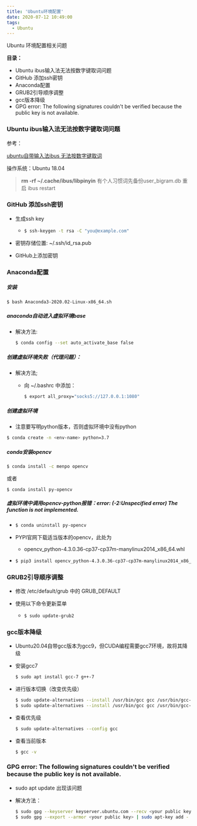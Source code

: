 ```yaml
---
title: 'Ubuntu环境配置'
date: 2020-07-12 10:49:00
tags:
  - Ubuntu
---
```




Ubuntu 环境配置相关问题



**目录：**

- Ubuntu ibus输入法无法按数字键取词问题
- GitHub 添加ssh密钥
- Anaconda配置
- GRUB2引导顺序调整
- gcc版本降级
- GPG error: The following signatures couldn't be verified because the public key is not available.



### Ubuntu ibus输入法无法按数字键取词问题



参考：

[ubuntu自带输入法ibus 无法按数字键取词](https://blog.csdn.net/chen_minghui/article/details/80690821)



操作系统：Ubuntu 18.04



>**rm -rf ~/.cache/ibus/libpinyin** 
>有个人习惯词先备份user_bigram.db 
>重启 ibus restart





### GitHub 添加ssh密钥

- 生成ssh key

  - ```bash
    $ ssh-keygen -t rsa -C "you@example.com"
    ```

- 密钥存储位置: ~/.ssh/id_rsa.pub

- GitHub上添加密钥





### Anaconda配置



##### 安装

```bash
$ bash Anaconda3-2020.02-Linux-x86_64.sh
```



##### anaconda自动进入虚拟环境base

- 解决方法:

  ```bash
  $ conda config --set auto_activate_base false
  ```



##### 创建虚拟环境失败（代理问题）：

- 解决方法;

  - 向 ~/.bashrc 中添加：

    ```bash
    $ export all_proxy="socks5://127.0.0.1:1080"
    ```

    

    

##### 创建虚拟环境

- 注意要写明python版本，否则虚拟环境中没有python

```bash
$ conda create -n <env-name> python=3.7
```



##### conda安装opencv

```bash
$ conda install -c menpo opencv
```

或者

```
$ conda install py-opencv
```





##### 虚拟环境中调用opencv-python报错：error: (-2:Unspecified error) The function is not implemented. 



- ```bash
  $ conda uninstall py-opencv
  ```

- PYPI官网下载适当版本的opencv，此处为

  - opencv_python-4.3.0.36-cp37-cp37m-manylinux2014_x86_64.whl

- ```bash
  $ pip3 install opencv_python-4.3.0.36-cp37-cp37m-manylinux2014_x86_64.whl
  ```





### GRUB2引导顺序调整

- 修改 /etc/default/grub 中的 GRUB_DEFAULT

- 使用以下命令更新菜单

  - ```bash
    $ sudo update-grub2
    ```





### gcc版本降级

- Ubuntu20.04自带gcc版本为gcc9，但CUDA编程需要gcc7环境，故将其降级

- 安装gcc7

  ```bash
  $ sudo apt install gcc-7 g++-7
  ```

- 进行版本切换（改变优先级）

  ```bash
  $ sudo update-alternatives --install /usr/bin/gcc gcc /usr/bin/gcc-7 100
  $ sudo update-alternatives --install /usr/bin/gcc gcc /usr/bin/gcc-9 50
  ```

- 查看优先级

  ```bash
  $ sudo update-alternatives --config gcc
  ```

- 查看当前版本

  ```bash
  $ gcc -v
  ```






### GPG error: The following signatures couldn't be verified because the public key is not available.

- sudo apt update 出现该问题

- 解决方法：

  ```bash
  $ sudo gpg --keyserver keyserver.ubuntu.com --recv <your public key>					#plic key 根据错误提示写
  $ sudo gpg --export --armor <your public key> | sudo apt-key add -
  ```

  